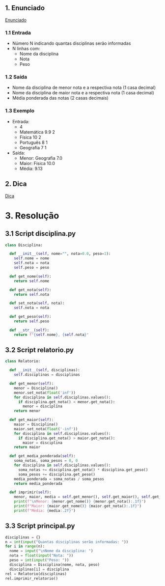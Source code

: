 
## 1. Enunciado

[Enunciado](https://youtu.be/C69AfnqF0bY)

### 1.1 Entrada

* Número N indicando quantas disciplinas serão informadas
* N linhas com: 
	* Nome da disciplina
	* Nota
	* Peso
### 1.2 Saída

* Nome da disciplina de menor nota e a respectiva nota (1 casa decimal)
* Nome da disciplina de maior nota e a respectiva nota (1 casa decimal)
* Média ponderada das notas (2 casas decimais)
### 1.3 Exemplo

* Entrada: 
	* 4
	* Matemática 9.9 2
	* Física 10 2
	* Português 8 1
	* Geografia 7 1
* Saída:
	* Menor: Geografia 7.0
	* Maior: Física 10.0
	* Média: 9.13


## 2. Dica

[Dica](https://youtu.be/jEugpUsne_Y)


# 3. Resolução

## 3.1 Script disciplina.py

```python
class Disciplina:

  def __init__(self, nome="", nota=0.0, peso=1):
    self.nome = nome
    self.nota = nota
    self.peso = peso

  def get_nome(self):
    return self.nome

  def get_nota(self):
    return self.nota

  def set_nota(self, nota):
    self.nota = nota

  def get_peso(self):
    return self.peso

  def __str__(self):
    return f"{self.nome}, {self.nota}"
```

## 3.2 Script relatorio.py

```Python
class Relatorio:

  def __init__(self, disciplinas):
    self.disciplinas = disciplinas

  def get_menor(self):
    menor = Disciplina()
    menor.set_nota(float('inf'))
    for disciplina in self.disciplinas.values():
      if disciplina.get_nota() < menor.get_nota():
        menor = disciplina
    return menor

  def get_maior(self):
    maior = Disciplina()
    maior.set_nota(float('-inf'))
    for disciplina in self.disciplinas.values():
      if disciplina.get_nota() > maior.get_nota():
        maior = disciplina
    return maior

  def get_media_ponderada(self):
    soma_notas, soma_pesos = 0, 0
    for disciplina in self.disciplinas.values():
      soma_notas += disciplina.get_nota() * disciplina.get_peso()
      soma_pesos += disciplina.get_peso()
    media_ponderada = soma_notas / soma_pesos
    return media_ponderada

  def imprimir(self):
    menor, maior, media = self.get_menor(), self.get_maior(), self.get_menor()
    print(f"\nMenor: {menor.get_nome()} {menor.get_nota():.1f}")
    print(f"Maior: {maior.get_nome()} {maior.get_nota():.1f}")
    print(f"Média: {media:.2f}")
```

## 3.3 Script principal.py

```Python
disciplinas = {}
n = int(input("Quantas disciplinas serão informadas: "))
for i in range(n):
  nome = input("\nNome da disciplina: ")
  nota = float(input("Nota: "))
  peso = int(input("Peso: "))
  disciplina = Disciplina(nome, nota, peso)
  disciplinas[i] = disciplina
rel = Relatorio(disciplinas)
rel.imprimir_relatorio()
```
